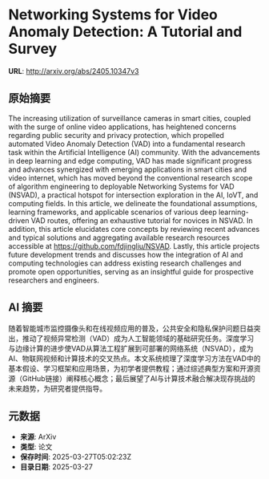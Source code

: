 # Networking Systems for Video Anomaly Detection: A Tutorial and Survey

**URL**: http://arxiv.org/abs/2405.10347v3

## 原始摘要

The increasing utilization of surveillance cameras in smart cities, coupled
with the surge of online video applications, has heightened concerns regarding
public security and privacy protection, which propelled automated Video Anomaly
Detection (VAD) into a fundamental research task within the Artificial
Intelligence (AI) community. With the advancements in deep learning and edge
computing, VAD has made significant progress and advances synergized with
emerging applications in smart cities and video internet, which has moved
beyond the conventional research scope of algorithm engineering to deployable
Networking Systems for VAD (NSVAD), a practical hotspot for intersection
exploration in the AI, IoVT, and computing fields. In this article, we
delineate the foundational assumptions, learning frameworks, and applicable
scenarios of various deep learning-driven VAD routes, offering an exhaustive
tutorial for novices in NSVAD. In addition, this article elucidates core
concepts by reviewing recent advances and typical solutions and aggregating
available research resources accessible at https://github.com/fdjingliu/NSVAD.
Lastly, this article projects future development trends and discusses how the
integration of AI and computing technologies can address existing research
challenges and promote open opportunities, serving as an insightful guide for
prospective researchers and engineers.


## AI 摘要

随着智能城市监控摄像头和在线视频应用的普及，公共安全和隐私保护问题日益突出，推动了视频异常检测（VAD）成为人工智能领域的基础研究任务。深度学习与边缘计算的进步使VAD从算法工程扩展到可部署的网络系统（NSVAD），成为AI、物联网视频和计算技术的交叉热点。本文系统梳理了深度学习方法在VAD中的基本假设、学习框架和应用场景，为初学者提供教程；通过综述典型方案和开源资源（GitHub链接）阐释核心概念；最后展望了AI与计算技术融合解决现存挑战的未来趋势，为研究者提供指导。

## 元数据

- **来源**: ArXiv
- **类型**: 论文
- **保存时间**: 2025-03-27T05:02:23Z
- **目录日期**: 2025-03-27
